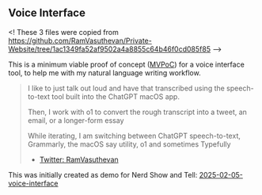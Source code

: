 ## Voice Interface

<! These 3 files were copied from https://github.com/RamVasuthevan/Private-Website/tree/1ac1349fa52af9502a4a8855c64b46f0cd085f85 -->

This is a minimum viable proof of concept ([MVPoC](https://x.com/RamVasuthevan/status/1888262972990218562)) for a voice interface tool, to help me with my natural language writing workflow.

> I like to just talk out loud and have that transcribed using the speech-to-text tool built into the ChatGPT macOS app. 
>
> Then, I work with o1 to convert the rough transcript into a tweet, an email, or a longer-form essay
>
> While iterating, I am switching between ChatGPT speech-to-text, Grammarly, the macOS say utility, o1 and sometimes Typefully
> 
> - [Twitter: RamVasuthevan](https://x.com/RamVasuthevan/status/1885916243473125802)

This was initially created as demo for Nerd Show and Tell: [2025-02-05-voice-interface](https://github.com/RamVasuthevan/nerd-show-and-tell/blob/main/2025-02-05-voice-interface/README.md)